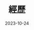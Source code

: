 ---
title: '經歷'
date: 2023-10-24
type: landing

design:
  spacing: '5rem'

# Note: `username` refers to the user's folder name in `content/authors/`

# Page sections
sections:
  - block: resume-experience
    content:
      username: admin
    design:
      # Hugo date format
      date_format: '2006年1月'
      # Education or Experience section first?
      is_education_first: false

  # Skills & Hobbies - Compact 視圖 (詳細描述風格)
  - block: features
    id: skills
    content:
      title: 技能與興趣
      subtitle: 詳細描述風格 - 深入介紹每項技能
      items:
        - name: 科技與社會研究（STS / 政治科技）
          description: 探討人工智慧、監控資本主義與數位治理等議題，分析科技在權力結構與社會治理中的政治意涵
          icon: balance-scale
          icon_pack: fas
        - name: 國家發展與大陸研究
          description: 專注於中國大陸政治發展、治理體制與政策變遷研究，關注國家建構、發展戰略與社會轉型議題，並從比較政治視角分析兩岸互動與區域發展動態
          icon: globe
          icon_pack: fas
        - name: 人工智慧應用與數位研究方法
          description: 關注生成式 AI、自然語言處理與資料視覺化在社會科學研究中的應用，具備運用開源模型與工具設計研究流程的實務經驗
          icon: brain
          icon_pack: fas
    design:
      columns: 1
      view: card

  - block: collection
    id: awards
    content:
      title: 獲獎記錄
      filters:
        folders:
          - awards
      count: 10
    design:
      view: card
      columns: 1
  - block: resume-languages
    content:
      title: 語言能力
      username: admin
---